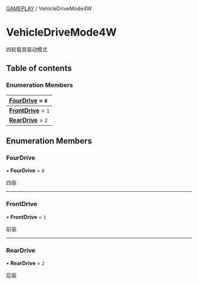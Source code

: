 [GAMEPLAY](../groups/Core.GAMEPLAY.md) / VehicleDriveMode4W

# VehicleDriveMode4W <Badge type="tip" text="Enumeration" /> <Score text="VehicleDriveMode4W" />

<p class="content-big"> 四轮载具驱动模式 </p>

## Table of contents

### Enumeration Members <Score text="Enumeration" /> 
| **[FourDrive](mw.VehicleDriveMode4W.md#fourdrive)** = ``0``  |
| :----- |
| **[FrontDrive](mw.VehicleDriveMode4W.md#frontdrive)** = ``1`` |
| **[RearDrive](mw.VehicleDriveMode4W.md#reardrive)** = ``2`` |

## Enumeration Members

### FourDrive <Score text="FourDrive" /> 

• **FourDrive** = ``0``

四驱

___

### FrontDrive <Score text="FrontDrive" /> 

• **FrontDrive** = ``1``

前驱

___

### RearDrive <Score text="RearDrive" /> 

• **RearDrive** = ``2``

后驱
